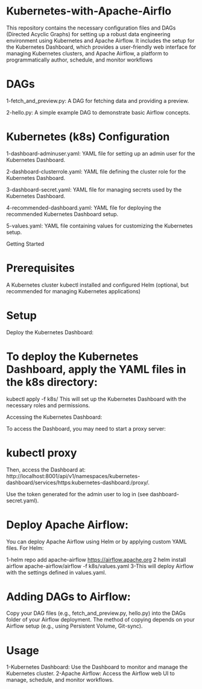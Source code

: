# Kubernetes-with-Apache-Airflo

This repository contains the necessary configuration files and DAGs (Directed Acyclic Graphs) for setting up a robust data engineering environment using Kubernetes and Apache Airflow. It includes the setup for the Kubernetes Dashboard, which provides a user-friendly web interface for managing Kubernetes clusters, and Apache Airflow, a platform to programmatically author, schedule, and monitor workflows

# DAGs
 1-fetch_and_preview.py: A DAG for fetching data and providing a preview.

 2-hello.py: A simple example DAG to demonstrate basic Airflow concepts.

# Kubernetes (k8s) Configuration
 1-dashboard-adminuser.yaml: YAML file for setting up an admin user for the Kubernetes Dashboard.

 2-dashboard-clusterrole.yaml: YAML file defining the cluster role for the Kubernetes Dashboard.

 3-dashboard-secret.yaml: YAML file for managing secrets used by the Kubernetes Dashboard.

 4-recommended-dashboard.yaml: YAML file for deploying the recommended Kubernetes Dashboard setup.

 5-values.yaml: YAML file containing values for customizing the Kubernetes setup.

Getting Started
# Prerequisites

A Kubernetes cluster
kubectl installed and configured
Helm (optional, but recommended for managing Kubernetes applications)

# Setup
Deploy the Kubernetes Dashboard:

# To deploy the Kubernetes Dashboard, apply the YAML files in the k8s directory:

kubectl apply -f k8s/
This will set up the Kubernetes Dashboard with the necessary roles and permissions.

Accessing the Kubernetes Dashboard:

To access the Dashboard, you may need to start a proxy server:

# kubectl proxy
Then, access the Dashboard at: http://localhost:8001/api/v1/namespaces/kubernetes-dashboard/services/https:kubernetes-dashboard:/proxy/.

Use the token generated for the admin user to log in (see dashboard-secret.yaml).

# Deploy Apache Airflow:

You can deploy Apache Airflow using Helm or by applying custom YAML files. For Helm:

1-helm repo add apache-airflow https://airflow.apache.org
2 helm install airflow apache-airflow/airflow -f k8s/values.yaml
3-This will deploy Airflow with the settings defined in values.yaml.

# Adding DAGs to Airflow:

Copy your DAG files (e.g., fetch_and_preview.py, hello.py) into the DAGs folder of your Airflow deployment. The method of copying depends on your Airflow setup (e.g., using Persistent Volume, Git-sync).

# Usage
1-Kubernetes Dashboard: Use the Dashboard to monitor and manage the Kubernetes cluster.
2-Apache Airflow: Access the Airflow web UI to manage, schedule, and monitor workflows.
